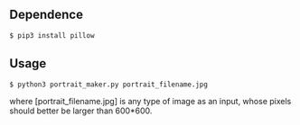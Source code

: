 ##	Dependence

```bash
$ pip3 install pillow
```
	
##	Usage

```bash
$ python3 portrait_maker.py portrait_filename.jpg
```

where [portrait_filename.jpg] is any type of image as an input, whose pixels should better be larger than 600*600.
	
